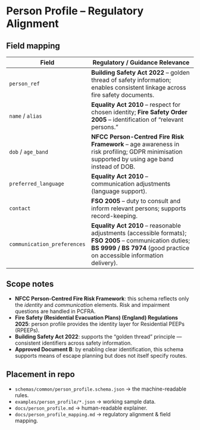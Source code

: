 # Person Profile – Regulatory Alignment

## Field mapping

| Field                     | Regulatory / Guidance Relevance |
|---------------------------|---------------------------------|
| `person_ref`              | **Building Safety Act 2022** – golden thread of safety information; enables consistent linkage across fire safety documents. |
| `name` / `alias`          | **Equality Act 2010** – respect for chosen identity; **Fire Safety Order 2005** – identification of “relevant persons.” |
| `dob` / `age_band`        | **NFCC Person-Centred Fire Risk Framework** – age awareness in risk profiling; GDPR minimisation supported by using age band instead of DOB. |
| `preferred_language`      | **Equality Act 2010** – communication adjustments (language support). |
| `contact`                 | **FSO 2005** – duty to consult and inform relevant persons; supports record-keeping. |
| `communication_preferences` | **Equality Act 2010** – reasonable adjustments (accessible formats); **FSO 2005** – communication duties; **BS 9999 / BS 7974** (good practice on accessible information delivery). |

## Scope notes
- **NFCC Person-Centred Fire Risk Framework**: this schema reflects only the *identity* and *communication* elements. Risk and impairment questions are handled in PCFRA.  
- **Fire Safety (Residential Evacuation Plans) (England) Regulations 2025**: person profile provides the identity layer for Residential PEEPs (RPEEPs).  
- **Building Safety Act 2022**: supports the “golden thread” principle — consistent identifiers across safety information.  
- **Approved Document B**: by enabling clear identification, this schema supports means of escape planning but does not itself specify routes.  

## Placement in repo  
- `schemas/common/person_profile.schema.json` → the machine-readable rules.  
- `examples/person_profile/*.json` → working sample data.  
- `docs/person_profile.md` → human-readable explainer.  
- `docs/person_profile_mapping.md` → regulatory alignment & field mapping.  
